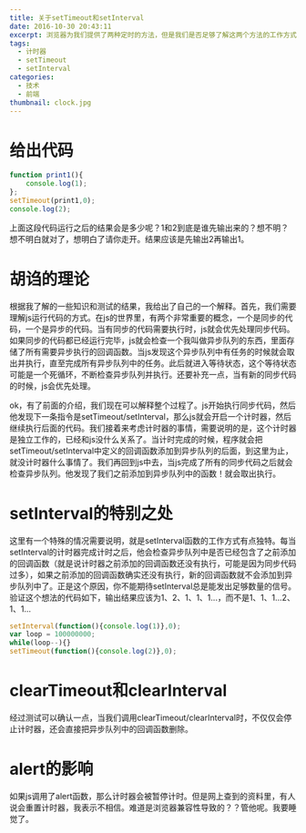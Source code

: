 ```yaml
---
title: 关于setTimeout和setInterval
date: 2016-10-30 20:43:11
excerpt: 浏览器为我们提供了两种定时的方法，但是我们是否足够了解这两个方法的工作方式呢？经过测试，我胡诌出了一个解释，目前和实际还是比较符合的。
tags:
  - 计时器
  - setTimeout
  - setInterval
categories:
  - 技术
  - 前端
thumbnail: clock.jpg
---
```

# 给出代码

```javascript
function print1(){
    console.log(1);
};
setTimeout(print1,0);
console.log(2);
```

上面这段代码运行之后的结果会是多少呢？1和2到底是谁先输出来的？想不明？想不明白就对了，想明白了请你走开。结果应该是先输出2再输出1。

# 胡诌的理论

根据我了解的一些知识和测试的结果，我给出了自己的一个解释。首先，我们需要理解js运行代码的方式。在js的世界里，有两个非常重要的概念，一个是同步的代码，一个是异步的代码。当有同步的代码需要执行时，js就会优先处理同步代码。如果同步的代码都已经运行完毕，js就会检查一个我叫做异步队列的东西，里面存储了所有需要异步执行的回调函数。当js发现这个异步队列中有任务的时候就会取出并执行，直至完成所有异步队列中的任务。此后就进入等待状态，这个等待状态可能是一个死循环，不断检查异步队列并执行。还要补充一点，当有新的同步代码的时候，js会优先处理。

ok，有了前面的介绍，我们现在可以解释整个过程了。js开始执行同步代码，然后他发现下一条指令是setTimeout/setInterval，那么js就会开启一个计时器，然后继续执行后面的代码。我们接着来考虑计时器的事情，需要说明的是，这个计时器是独立工作的，已经和js没什么关系了。当计时完成的时候，程序就会把setTimeout/setInterval中定义的回调函数添加到异步队列的后面，到这里为止，就没计时器什么事情了。我们再回到js中去，当js完成了所有的同步代码之后就会检查异步队列。他发现了我们之前添加到异步队列中的函数！就会取出执行。

# setInterval的特别之处

这里有一个特殊的情况需要说明，就是setInterval函数的工作方式有点独特。每当setInterval的计时器完成计时之后，他会检查异步队列中是否已经包含了之前添加的回调函数（就是说计时器之前添加的回调函数还没有执行，可能是因为同步代码过多），如果之前添加的回调函数确实还没有执行，新的回调函数就不会添加到异步队列中了。正是这个原因，你不能期待setInterval总是能发出足够数量的信号。验证这个想法的代码如下，输出结果应该为1、2、1、1、1...，而不是1、1、1...2、1、1...

```javascript
setInterval(function(){console.log(1)},0);
var loop = 100000000;
while(loop--){}
setTimeout(function(){console.log(2)},0);
```

# clearTimeout和clearInterval

经过测试可以确认一点，当我们调用clearTimeout/clearInterval时，不仅仅会停止计时器，还会直接把异步队列中的回调函数删除。

# alert的影响

如果js调用了alert函数，那么计时器会被暂停计时。但是网上查到的资料里，有人说会重置计时器，我表示不相信。难道是浏览器兼容性导致的？？管他呢。我要睡觉了。
